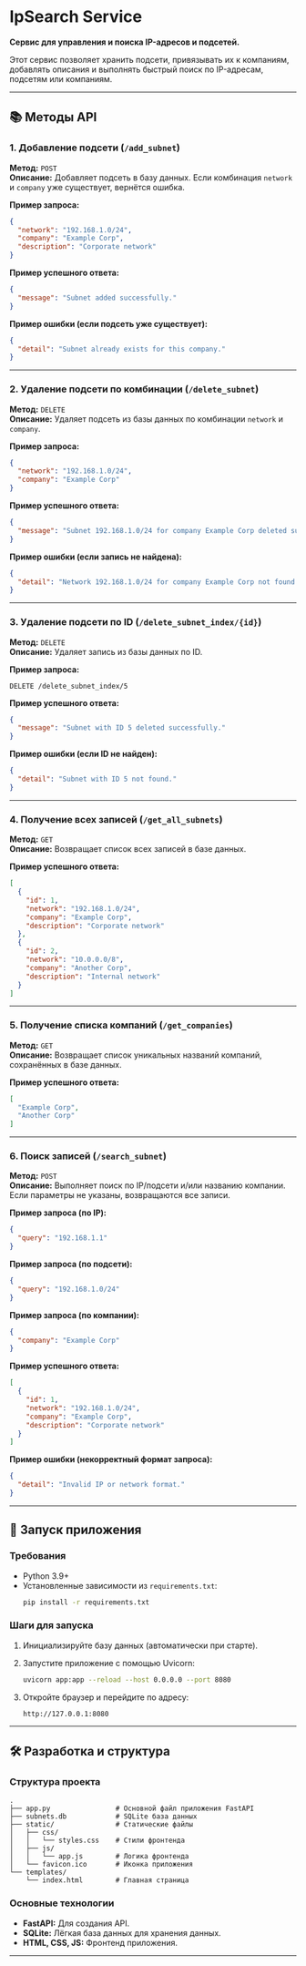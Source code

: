 # IpSearch Service

**Сервис для управления и поиска IP-адресов и подсетей.**

Этот сервис позволяет хранить подсети, привязывать их к компаниям, добавлять описания и выполнять быстрый поиск по IP-адресам, подсетям или компаниям.

---

## 📚 Методы API

### 1. Добавление подсети (`/add_subnet`)
**Метод:** `POST`  
**Описание:** Добавляет подсеть в базу данных. Если комбинация `network` и `company` уже существует, вернётся ошибка.  

**Пример запроса:**
```json
{
  "network": "192.168.1.0/24",
  "company": "Example Corp",
  "description": "Corporate network"
}
```

**Пример успешного ответа:**
```json
{
  "message": "Subnet added successfully."
}
```

**Пример ошибки (если подсеть уже существует):**
```json
{
  "detail": "Subnet already exists for this company."
}
```

---

### 2. Удаление подсети по комбинации (`/delete_subnet`)
**Метод:** `DELETE`  
**Описание:** Удаляет подсеть из базы данных по комбинации `network` и `company`.

**Пример запроса:**
```json
{
  "network": "192.168.1.0/24",
  "company": "Example Corp"
}
```

**Пример успешного ответа:**
```json
{
  "message": "Subnet 192.168.1.0/24 for company Example Corp deleted successfully."
}
```

**Пример ошибки (если запись не найдена):**
```json
{
  "detail": "Network 192.168.1.0/24 for company Example Corp not found."
}
```

---

### 3. Удаление подсети по ID (`/delete_subnet_index/{id}`)
**Метод:** `DELETE`  
**Описание:** Удаляет запись из базы данных по ID.

**Пример запроса:**
```http
DELETE /delete_subnet_index/5
```

**Пример успешного ответа:**
```json
{
  "message": "Subnet with ID 5 deleted successfully."
}
```

**Пример ошибки (если ID не найден):**
```json
{
  "detail": "Subnet with ID 5 not found."
}
```

---

### 4. Получение всех записей (`/get_all_subnets`)
**Метод:** `GET`  
**Описание:** Возвращает список всех записей в базе данных.

**Пример успешного ответа:**
```json
[
  {
    "id": 1,
    "network": "192.168.1.0/24",
    "company": "Example Corp",
    "description": "Corporate network"
  },
  {
    "id": 2,
    "network": "10.0.0.0/8",
    "company": "Another Corp",
    "description": "Internal network"
  }
]
```

---

### 5. Получение списка компаний (`/get_companies`)
**Метод:** `GET`  
**Описание:** Возвращает список уникальных названий компаний, сохранённых в базе данных.

**Пример успешного ответа:**
```json
[
  "Example Corp",
  "Another Corp"
]
```

---

### 6. Поиск записей (`/search_subnet`)
**Метод:** `POST`  
**Описание:** Выполняет поиск по IP/подсети и/или названию компании.  
Если параметры не указаны, возвращаются все записи.

**Пример запроса (по IP):**
```json
{
  "query": "192.168.1.1"
}
```

**Пример запроса (по подсети):**
```json
{
  "query": "192.168.1.0/24"
}
```

**Пример запроса (по компании):**
```json
{
  "company": "Example Corp"
}
```

**Пример успешного ответа:**
```json
[
  {
    "id": 1,
    "network": "192.168.1.0/24",
    "company": "Example Corp",
    "description": "Corporate network"
  }
]
```

**Пример ошибки (некорректный формат запроса):**
```json
{
  "detail": "Invalid IP or network format."
}
```

---

## 🚀 Запуск приложения

### Требования
- Python 3.9+
- Установленные зависимости из `requirements.txt`:
  ```bash
  pip install -r requirements.txt
  ```

### Шаги для запуска
1. Инициализируйте базу данных (автоматически при старте).
2. Запустите приложение с помощью Uvicorn:
   ```bash
   uvicorn app:app --reload --host 0.0.0.0 --port 8080
   ```

3. Откройте браузер и перейдите по адресу:
   ```
   http://127.0.0.1:8080
   ```

---

## 🛠 Разработка и структура

### Структура проекта
```
.
├── app.py                # Основной файл приложения FastAPI
├── subnets.db            # SQLite база данных
├── static/               # Статические файлы
│   ├── css/
│   │   └── styles.css    # Стили фронтенда
│   ├── js/
│   │   └── app.js        # Логика фронтенда
│   └── favicon.ico       # Иконка приложения
└── templates/
    └── index.html        # Главная страница
```

### Основные технологии
- **FastAPI:** Для создания API.
- **SQLite:** Лёгкая база данных для хранения данных.
- **HTML, CSS, JS:** Фронтенд приложения.

---

